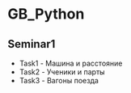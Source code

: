 # GB_Python
## Seminar1
* Task1 - Машина и расстояние
* Task2 - Ученики и парты
* Task3 - Вагоны поезда